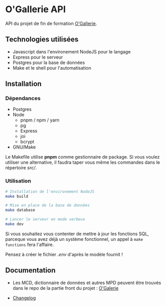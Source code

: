 # O'Gallerie API

API du projet de fin de formation [O'Gallerie](https://github.com/O-clock-Yost/projet-06-o-galerie-front).

## Technologies utilisées

- Javascript dans l'environement NodeJS pour le langage
- Express pour le serveur
- Postgres pour la base de données
- Make et le shell pour l'automatisation

## Installation

### Dépendances

- Postgres
- Node
    - pnpm / npm / yarn
    - pg
    - Express
    - joi
    - bcrypt
- GNU/Make

Le Makefile utilise __pnpm__ comme gestionnaire de
package. Si vous voulez utiliser une alternative,
il faudra taper vous même les commandes dans le
répertoire _src/_.

### Utilisation

```sh
# Installation de l'environement NodeJS
make build

# Mise en place de la base de données
make database

# Lancer le serveur en mode verbeux
make dev
```

Si vous souhaitez vous contenter de mettre à jour les
fonctions SQL, parceque vous avez déjà un système
fonctionnel, un appel à `make functions` fera l'affaire.

Pensez à créer le fichier _.env_ d'après le modèle fournit !

## Documentation

- Les MCD, dictionnaire de données et autres MPD peuvent être trouvés dans
le repo de la partie front du projet :
[O'Galerie](https://github.com/O-clock-Yost/projet-06-o-galerie-front)

- [Changelog](./Changelog.md)
